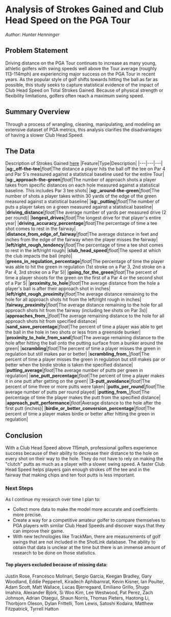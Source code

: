 # Analysis of Strokes Gained and Club Head Speed on the PGA Tour
_Author: Hunter Henninger_

## Problem Statement

Driving distance on the PGA Tour continues to increase as many young, athletic golfers with swing speeds well above the Tour average (roughly 113-114mph) are experiencing major success on the PGA Tour in recent years. As the popular style of golf shifts towards hitting the ball as far as possible, this study seeks to capture statistical evidence of the impact of Club Head Speed on Total Strokes Gained. Because of physical strength or flexibility limitations, golfers often reach a maximum swing speed.

## Summary Overview

Through a process of wrangling, cleaning, manipulating, and modeling an extensive dataset of PGA metrics, this analysis clarifies the disadvantages of having a slower Club Head Speed.

## The Data
Description of Strokes Gained [here](https://www.pgatour.com/news/2016/05/31/strokes-gained-defined.html)
|Feature|Type|Description|
|---|---|---|
|**sg:_off-the-tee**|*float*|The distance a player hits the ball off the tee on Par 4 and Par 5's measured against a statistical baseline used for the entire Tour|
|**sg:_approach-the-green**|*float*|The number of approach shots a player takes from specific distances on each hole measured against a statistical baseline. This includes Par 3 tee shots|
|**sg:_around-the-green**|*float*|The number of shots a player takes within 30 yards of the edge of the green measured against a statistical baseline|
|**sg:_putting**|*float*|The number of puts a player takes on a green measured against a statistical baseline|
|**driving_distance**|*float*|The average number of yards per measured drive (2 per round)|
|**longest_drives**|*float*|The longest drive for that player's entire year|
|**driving_accuracy_percentage**|*float*|The percentage of time a tee shot comes to rest in the fairway|
|**distance_from_edge_of_fairway**|*float*|The average distance in feet and inches from the edge of the fairway when the player misses the fairway|
|**left/right_rough_tendency**|*float*|The percentage of time a tee shot comes to rest in the left/right rough|
|**club_head_speed**|*float*|The speed at which the club impacts the ball (mph)|
|**greens_in_regulation_percentage**|*float*|The percentage of time the player was able to hit the green in regulation (1st stroke on a Par 3, 2nd stroke on a Par 4, 3rd stroke on a Par 5)|
|**going_for_the_green**|*float*|The percent of time a player shoots for the green on the first of a Par 4 or the second shot of a Par 5|
|**proximity_to_hole**|*float*|The average distance from the hole a player's ball is after their approach shot in inches|
|**left/right_rough_proximity**|*float*|The average distance remaining to the hole for all approach shots hit from the left/right rough in inches|
|**fairway_proximity**|*float*|The average distance remaining to the hole for all approach shots hit from the fairway (including tee shots on Par 3s)|
|**approaches_from_**|*float*|The average remaining distance to the hole for all approach shots hit from specified distance|
|**sand_save_percentage**|*float*|The percent of time a player was able to get the ball in the hole in two shots or less from a greenside bunker|
|**proximity_to_hole_from_sand**|*float*|The average remaining distance to the hole after hitting the ball onto the putting surface from a bunker around the green|
|**scrambling**|*float*|The percent of time a player misses the green in regulation but still makes par or better|
|**scrambling_from_**|*float*|The percent of time a player misses the green in regulation but still makes par or better when the birdie stroke is taken the specified distance|
|**putting_average**|*float*|The average number of putts per green in regulation|
|**one_putt_percentage**|*float*|The percent of time a player makes it in one putt after getting on the green|
|**3-putt_avoidance**|*float*|The percent of time three or more putts were taken|
|**putts_per_round**|*float*|The average number of putts per round played|
|**putting_from_**|*float*|The percentage of time the player makes the putt from the specified distance|
|**approach_putt_performance**|*float*|Average distance to the hole after the first putt (inches)|
|**birdie_or_better_conversion_percentage**|*float*|The percent of time a player makes birdie or better after hitting the green in regulation|

## Conclusion

With a Club Head Speed above 115mph, professional golfers experience success because of their ability to decrease their distance to the hole on every shot on their way to the hole. They do not have to rely on making the "clutch" putts as much as a player with a slower swing speed. A faster Club Head Speed helps players gain enough strokes off the tee and in the fairway that making chips and ten foot putts is less important.

### Next Steps

As I continue my research over time I plan to:
- Collect more data to make the model more accurate and coefficients more precise. 
- Create a way for a competitive amateur golfer to compare themselves to PGA players with similar Club Head Speeds and discover ways that they can improve their game.
- With new technologies like TrackMan, there are measurements of golf swings that are not included in the ShotLink database. The ability to obtain that data is unclear at the time but there is an immense amount of research to be done on those statistics. 

#### Top players excluded because of missing data: 

Justin Rose, Francesco Molinari, Sergio Garcia, Keegan Bradley, Gary Woodland, Eddie Pepperell, Kiradech Aphibarnrat, Kevin Kisner, Ian Poulter, Adam Scott, Matt Wallace, Lucas Bjerregaard, Emiliano Grillo, Shugo Imahira, Alexander Björk, Si Woo Kim, Lee Westwood, Pat Perez, Zach Johnson, Adrian Otaegui, Shaun Norris, Thomas Pieters, Haotong Li, Thorbjorn Oleson, Dylan Frittelli, Tom Lewis, Satoshi Kodaira, Matthew Fitzpatrick, Tyrrell Hatton
